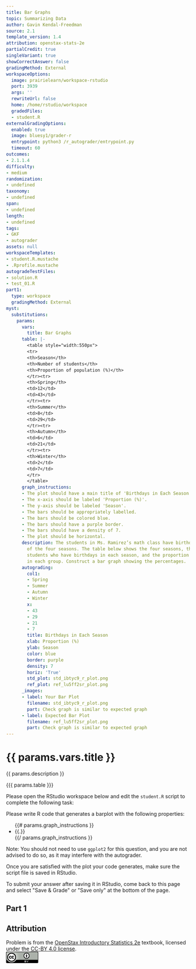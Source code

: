 ```yaml
---
title: Bar Graphs
topic: Summarizing Data
author: Gavin Kendal-Freedman
source: 2.1
template_version: 1.4
attribution: openstax-stats-2e
partialCredit: true
singleVariant: true
showCorrectAnswer: false
gradingMethod: External
workspaceOptions:
  image: prairielearn/workspace-rstudio
  port: 3939
  args: ''
  rewriteUrl: false
  home: /home/rstudio/workspace
  gradedFiles:
  - student.R
externalGradingOptions:
  enabled: true
  image: bluesy1/grader-r
  entrypoint: python3 /r_autograder/entrypoint.py
  timeout: 60
outcomes:
- 2.1.1.4
difficulty:
- medium
randomization:
- undefined
taxonomy:
- undefined
span:
- undefined
length:
- undefined
tags:
- GKF
- autograder
assets: null
workspaceTemplates:
- student.R.mustache
- .Rprofile.mustache
autogradeTestFiles:
- solution.R
- test_01.R
part1:
  type: workspace
  gradingMethod: External
myst:
  substitutions:
    params:
      vars:
        title: Bar Graphs
      table: |-
        <table style="width:550px">
        <tr>
        <th>Season</th>
        <th>Number of students</th>
        <th>Proportion of population (%)</th>
        </tr><tr>
        <th>Spring</th>
        <td>12</td>
        <td>43</td>
        </tr><tr>
        <th>Summer</th>
        <td>8</td>
        <td>29</td>
        </tr><tr>
        <th>Autumn</th>
        <td>6</td>
        <td>21</td>
        </tr><tr>
        <th>Winter</th>
        <td>2</td>
        <td>7</td>
        </tr>
        </table>
      graph_instructions:
      - The plot should have a main title of 'Birthdays in Each Season'.
      - The x-axis should be labeled 'Proportion (%)'.
      - The y-axis should be labeled 'Season'.
      - The bars should be appropriately labelled.
      - The bars should be colored blue.
      - The bars should have a purple border.
      - The bars should have a density of 7.
      - The plot should be horizontal.
      description: The students in Ms. Ramirez’s math class have birthdays in each
        of the four seasons. The table below shows the four seasons, the number of
        students who have birthdays in each season, and the proportion (%) of students
        in each group. Construct a bar graph showing the percentages.
      autograding:
        col1:
        - Spring
        - Summer
        - Autumn
        - Winter
        x:
        - 43
        - 29
        - 21
        - 7
        title: Birthdays in Each Season
        xlab: Proportion (%)
        ylab: Season
        color: blue
        border: purple
        density: 7
        horiz: 'True'
        std_plot: std_ibtyc9_r_plot.png
        ref_plot: ref_lu5ff2sr_plot.png
      _images:
      - label: Your Bar Plot
        filename: std_ibtyc9_r_plot.png
        part: Check graph is similar to expected graph
      - label: Expected Bar Plot
        filename: ref_lu5ff2sr_plot.png
        part: Check graph is similar to expected graph
---
```

# {{ params.vars.title }}
{{ params.description }}

{{{ params.table }}}

<pl-card title="Instructions">

Please open the RStudio workspace below and edit the `student.R` script to complete the following task:

Please write R code that generates a barplot with the following properties:

<ul>
{{# params.graph_instructions }}
  <li>{{.}}</li>
{{/ params.graph_instructions }}
</ul>

Note: You should not need to use `ggplot2` for this question, and you are not advised to do so, as it may interfere with the autograder.

Once you are satisfied with the plot your code generates, make sure the script file is saved in RStudio.

To submit your answer after saving it in RStudio, come back to this page and select "Save & Grade" or "Save only" at the bottom of the page.

</pl-card>

## Part 1

## Attribution

Problem is from the [OpenStax Introductory Statistics 2e](https://openstax.org/books/introductory-statistics-2e) textbook, licensed under the [CC-BY 4.0 license](https://creativecommons.org/licenses/by/4.0/).<br>![Image representing the Creative Commons 4.0 BY license.](https://raw.githubusercontent.com/firasm/bits/master/by.png)